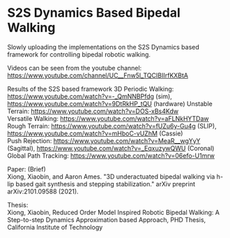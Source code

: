 # S2S Dynamics Based Bipedal Walking

Slowly uploading the implementations on the S2S Dynamics based framework for controlling bipedal robotic walking.

Videos can be seen from the youtube channel: https://www.youtube.com/channel/UC__Fnw5l_TQCIBIIrfKXBtA

Results of the S2S based framework
3D Periodic Walking: https://www.youtube.com/watch?v=-_QmNNBPfdg (sim), https://www.youtube.com/watch?v=9DtRkHP_tQU (hardware)
Unstable Terrain: https://www.youtube.com/watch?v=DOS-xBs4Kdw    
Versatile Walking: https://www.youtube.com/watch?v=aFLNkHYTDaw     
Rough Terrain: https://www.youtube.com/watch?v=fUZu6y-Gu4g (SLIP), https://www.youtube.com/watch?v=mHboC-vUZhM (Cassie)   
Push Rejection: https://www.youtube.com/watch?v=MeaR__wgYyY (Sagittal), https://www.youtube.com/watch?v=_EqxuzywQWU (Coronal)   
Global Path Tracking: https://www.youtube.com/watch?v=06efo-U1mrw   

Paper: (Brief)  
Xiong, Xiaobin, and Aaron Ames. "3D underactuated bipedal walking via h-lip based gait synthesis and stepping stabilization." arXiv preprint arXiv:2101.09588 (2021).

Thesis:  
Xiong, Xiaobin, Reduced Order Model Inspired Robotic Bipedal Walking: A Step-to-step Dynamics Approximation based Approach, PHD Thesis, California Institute of Technology
